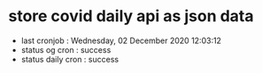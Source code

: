 # store covid daily api as json data

- last cronjob : Wednesday, 02 December 2020 12:03:12
- status og cron : success
- status daily cron : success
      
      